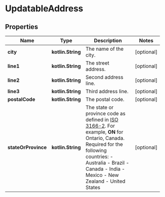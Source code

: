 
# UpdatableAddress

## Properties
Name | Type | Description | Notes
------------ | ------------- | ------------- | -------------
**city** | **kotlin.String** | The name of the city. |  [optional]
**line1** | **kotlin.String** | The street address. |  [optional]
**line2** | **kotlin.String** | Second address line. |  [optional]
**line3** | **kotlin.String** | Third address line. |  [optional]
**postalCode** | **kotlin.String** | The postal code. |  [optional]
**stateOrProvince** | **kotlin.String** | The state or province code as defined in [ISO 3166-2](https://www.iso.org/standard/72483.html). For example, **ON** for Ontario, Canada.  Required for the following countries:  - Australia - Brazil - Canada - India - Mexico - New Zealand - United States |  [optional]




